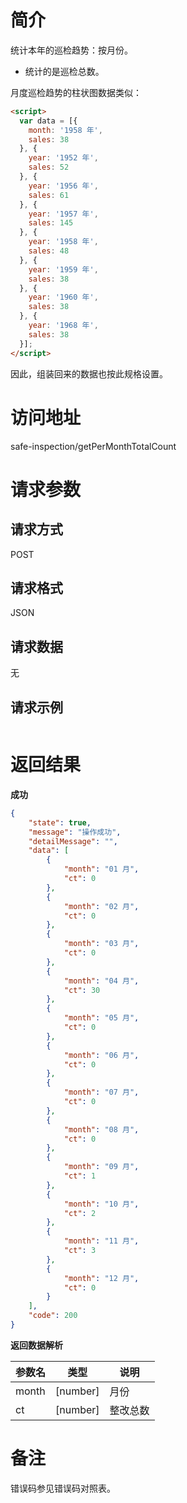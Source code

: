 # 简介
统计本年的巡检趋势：按月份。

* 统计的是巡检总数。

月度巡检趋势的柱状图数据类似：
```html
<script>
  var data = [{
    month: '1958 年',
    sales: 38
  }, {
    year: '1952 年',
    sales: 52
  }, {
    year: '1956 年',
    sales: 61
  }, {
    year: '1957 年',
    sales: 145
  }, {
    year: '1958 年',
    sales: 48
  }, {
    year: '1959 年',
    sales: 38
  }, {
    year: '1960 年',
    sales: 38
  }, {
    year: '1968 年',
    sales: 38
  }];
</script>
```
因此，组装回来的数据也按此规格设置。

# 访问地址
safe-inspection/getPerMonthTotalCount

# 请求参数

## 请求方式
POST

## 请求格式
JSON

## 请求数据
无


## 请求示例
```json
```

# 返回结果
**成功**
```json
{
    "state": true,
    "message": "操作成功",
    "detailMessage": "",
    "data": [
        {
            "month": "01 月",
            "ct": 0
        },
        {
            "month": "02 月",
            "ct": 0
        },
        {
            "month": "03 月",
            "ct": 0
        },
        {
            "month": "04 月",
            "ct": 30
        },
        {
            "month": "05 月",
            "ct": 0
        },
        {
            "month": "06 月",
            "ct": 0
        },
        {
            "month": "07 月",
            "ct": 0
        },
        {
            "month": "08 月",
            "ct": 0
        },
        {
            "month": "09 月",
            "ct": 1
        },
        {
            "month": "10 月",
            "ct": 2
        },
        {
            "month": "11 月",
            "ct": 3
        },
        {
            "month": "12 月",
            "ct": 0
        }
    ],
    "code": 200
}
```

**返回数据解析**

|参数名|类型|说明|
|-|-|-|
|month|[number]|月份|
|ct|[number]|整改总数|

# 备注
错误码参见错误码对照表。